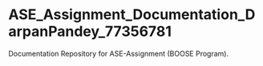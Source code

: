 # ASE_Assignment_Documentation_DarpanPandey_77356781
Documentation Repository for ASE-Assignment (BOOSE Program).
